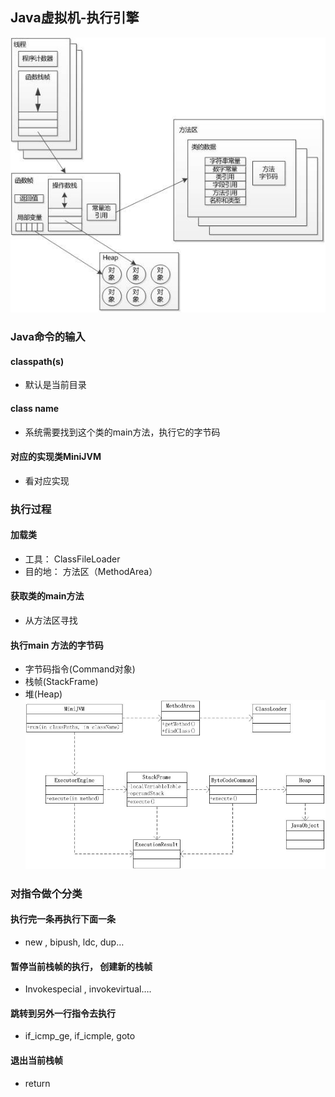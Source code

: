 ## Java虚拟机-执行引擎
![1](https://github.com/Alex5Moon/Ace_coderising2017/blob/master/1st_quarter/pic/0423/1.jpg)
### Java命令的输入
#### classpath(s) 
- 默认是当前目录
#### class name	
- 系统需要找到这个类的main方法，执行它的字节码
#### 对应的实现类MiniJVM  
- 看对应实现
### 执行过程
#### 加载类 
- 工具： ClassFileLoader
- 目的地： 方法区（MethodArea）
#### 获取类的main方法
- 从方法区寻找
#### 执行main 方法的字节码
- 字节码指令(Command对象)
- 栈帧(StackFrame)
- 堆(Heap)
![2](https://github.com/Alex5Moon/Ace_coderising2017/blob/master/1st_quarter/pic/0423/2.jpg)
### 对指令做个分类
#### 执行完一条再执行下面一条
- new , bipush,  ldc,  dup…
#### 暂停当前栈帧的执行， 创建新的栈帧
- Invokespecial  , invokevirtual….
#### 跳转到另外一行指令去执行
- if_icmp_ge, if_icmple, goto
#### 退出当前栈帧
- return
